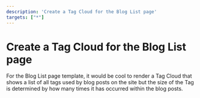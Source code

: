 ```yaml
---
description: 'Create a Tag Cloud for the Blog List page'
targets: ["*"]
---
```


# Create a Tag Cloud for the Blog List page

For the Blog List page template, it would be cool to render a Tag Cloud that shows a list of all tags used by blog posts on the site but the size of the Tag is determined by how many times it has occurred within the blog posts.